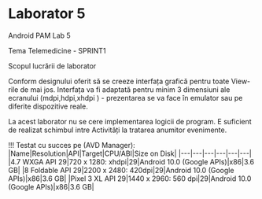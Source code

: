 # Laborator 5
Android PAM Lab 5

Tema
Telemedicine - SPRINT1

Scopul lucrării de laborator

Conform designului oferit să se creeze interfața grafică pentru toate View-rile de mai jos.
Interfața va fi adaptată pentru minim 3 dimensiuni ale ecranului (mdpi,hdpi,xhdpi ) - prezentarea se va face în emulator sau pe diferite dispozitive reale.

La acest laborator nu se cere implementarea logicii de program. E suficient de realizat schimbul intre Activități la tratarea anumitor evenimente.

!!! Testat cu succes pe (AVD Manager):
|Name|Resolution|API|Target|CPU/ABI|Size on Disk|
|---|---|---|---|---|---|
|4.7 WXGA API 29|720 x 1280: xhdpi|29|Android 10.0 (Google APIs)|x86|3.6 GB|
|8 Foldable API 29|2200 x 2480: 420dpi|29|Android 10.0 (Google APIs)|x86|3.6 GB|
|Pixel 3 XL API 29|1440 x 2960: 560 dpi|29|Android 10.0 (Google APIs)|x86|3.6 GB|

